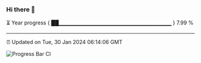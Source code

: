 ### Hi there 👋

⏳ Year progress { ██▁▁▁▁▁▁▁▁▁▁▁▁▁▁▁▁▁▁▁▁▁▁▁▁▁▁▁▁ } 7.99 %

---

⏰ Updated on Tue, 30 Jan 2024 06:14:06 GMT

![Progress Bar CI](https://github.com/liununu/liununu/workflows/Progress%20Bar%20CI/badge.svg)

